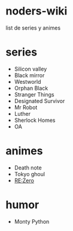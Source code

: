 # noders-wiki
list de series y animes

# series
- Silicon valley
- Black mirror
- Westworld
- Orphan Black
- Stranger Things
- Designated Survivor
- Mr Robot
- Luther
- Sherlock Homes
- OA

# animes
- Death note
- Tokyo ghoul
- [RE:Zero](http://www.crunchyroll.com/rezero-starting-life-in-another-world-)

# humor
- Monty Python
